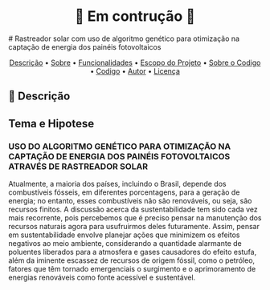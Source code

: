 <h1 align="center"> 
	🚧  Em contrução 🚧
</h1>
# Rastreador solar com uso de algoritmo genético para otimização na captação de energia dos painéis fotovoltaicos

<!-- ---------------------------------------------------------------------- -->

<!-- Sumario -->
<p align="center">
 <a href="#-descrição">Descrição</a> •
 <a href="#-tema e hipotese">Sobre</a> •
 <a href="#-funcionalidades">Funcionalidades</a> •
 <a href="#-escopo do projeto">Escopo do Projeto</a> • 
 <a href="#-sobre o codigo">Sobre o Codigo</a> • 
 <a href="#-codigo">Codigo</a> • 
 <a href="#-autor">Autor</a> • 
 <a href="#user-content--licença">Licença</a>
</p>

<!-- ---------------------------------------------------------------------- -->
<!-- DESCRIÇÃO -->
## 📄 Descrição














## Tema e Hipotese
### USO DO ALGORITMO GENÉTICO PARA OTIMIZAÇÃO NA CAPTAÇÃO DE ENERGIA DOS PAINÉIS FOTOVOLTAICOS ATRAVÉS DE RASTREADOR SOLAR


Atualmente, a maioria dos países, incluindo o Brasil, depende dos combustíveis fósseis, em diferentes porcentagens, para a geração de energia; no entanto, esses combustíveis não são renováveis, ou seja, são recursos finitos. A discussão acerca da sustentabilidade tem sido cada vez mais recorrente, pois percebemos que é preciso pensar na manutenção dos recursos naturais agora para usufruirmos deles futuramente. Assim, pensar em sustentabilidade envolve planejar ações que minimizem os efeitos negativos ao meio ambiente, considerando a quantidade alarmante de poluentes liberados para a atmosfera e gases causadores do efeito estufa, além da iminente escassez de recursos de origem fóssil, como o petróleo, fatores que têm tornado emergenciais o surgimento e o aprimoramento de energias renováveis como fonte acessível e sustentável.


